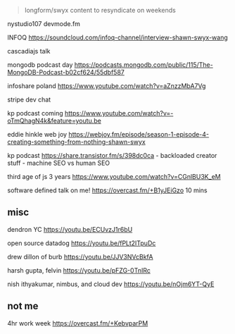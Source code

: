 > longform/swyx content to resyndicate  on weekends

nystudio107 devmode.fm

INFOQ https://soundcloud.com/infoq-channel/interview-shawn-swyx-wang

cascadiajs talk

mongodb podcast day https://podcasts.mongodb.com/public/115/The-MongoDB-Podcast-b02cf624/55dbf587

infoshare poland https://www.youtube.com/watch?v=aZnzzMbA7Vg

stripe dev chat

kp podcast coming https://www.youtube.com/watch?v=-oTmQhagN4k&feature=youtu.be




eddie hinkle web joy https://webjoy.fm/episode/season-1-episode-4-creating-something-from-nothing-shawn-swyx


kp podcast https://share.transistor.fm/s/398dc0ca - backloaded creator stuff - machine SEO vs human SEO


third age of js 3 years https://www.youtube.com/watch?v=CGnlBU3K_eM


software defined talk on me! https://overcast.fm/+B1yJEiGzo 10 mins



## misc

dendron YC https://youtu.be/ECUvzJ1r6bU

open source datadog https://youtu.be/fPLt2ITpuDc



drew dillon of burb https://youtu.be/JJV3NVcBkfA

harsh gupta, felvin https://youtu.be/pFZG-0TnIRc


nish ithyakumar, nimbus, and cloud dev https://youtu.be/nOjm6YT-QyE

## not me

4hr work week https://overcast.fm/+KebvparPM
